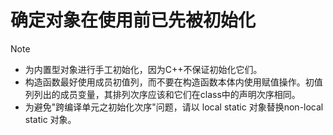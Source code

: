 # 确定对象在使用前已先被初始化

> [!NOTE]
>
> - 为内置型对象进行手工初始化，因为C++不保证初始化它们。
> - 构造函数最好使用成员初值列，而不要在构造函数本体内使用赋值操作。初值列列出的成员变量，其排列次序应该和它们在class中的声明次序相同。
> - 为避免"跨编译单元之初始化次序"问题，请以 local static 对象替换non-local static 对象。
